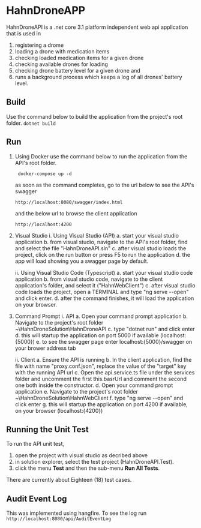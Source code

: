 # HahnDroneAPP

HahnDroneAPI is a .net core 3.1 platform independent web api application that is used in
1. registering a drome
2. loading a drone with medication items
3. checking loaded medication items for a given drone
4. checking available drones for loading
5. checking drone battery level for a given drone and 
6. runs a background process which keeps a log of all drones' battery level.

## Build
Use the command below to build the application from the project's root folder.
``` dotnet build ```

## Run

1. Using Docker
   use the command below to run the application from the API's root folder.
   
   ``` docker-compose up -d```

   as soon as the command completes, go to the url below to see the API's swagger
   
   ```http://localhost:8080/swagger/index.html```

   and the below url to browse the client application

   ```http://localhost:4200```

2. Visual Studio
   i. Using Visual Studio (API)
      a. start your visual studio application
      b. from visual studio, navigate to the API's root folder, find and select the file "HahnDroneAPI.sln"
      c. after visual studio loads the project, click on the run button or press F5 to run the application
      d. the app will load showing you a swagger page by default.

   ii. Using Visual Studio Code (Typescript)
      a. start your visual studio code application
      b. from visual studio code, navigate to the client application's folder, and select it ("HahnWebClient")
      c. after visual studio code loads the project, open a TERMINAL and type "ng serve --open" and click enter.
      d. after the command finishes, it will load the application on your browser.

3. Command Prompt
   i. API
      a. Open your command prompt application
      b. Navigate to the project's root folder ~\HahnDroneSolution\HahnDroneAPI
      c. type "dotnet run" and click enter
      d. this will startup the application on port 5000 if available (localhost:{5000})
      e. to see the swagger page enter localhost:{5000}/swagger on your brower address tab

   ii. Client
      a. Ensure the API is running
      b. In the client application, find the file with name "proxy.conf.json", replace the value of the "target" key with the running API url
      c. Open the api.service.ts file under the services folder and uncomment the first this.basrUrl and comment the second one both inside the constructor.
      d. Open your command prompt application 
      e. Navigate to the project's root folder ~\HahnDroneSolution\HahnWebClient
      f. type "ng serve --open" and click enter
      g. this will startup the application on port 4200 if available, on your browser (localhost:{4200})


## Running the Unit Test
To run the API unit test, 
1. open the project with visual studio as decribed above
2. in solution explorer, select the test project (HahnDroneAPI.Test).
3. click the menu **Test** and then the sub-menu **Run All Tests**.

There are currently about Eighteen (18) test cases.

## Audit Event Log
This was implemented using hangfire. To see the log run 
```http://localhost:8080/api/AuditEventLog```
